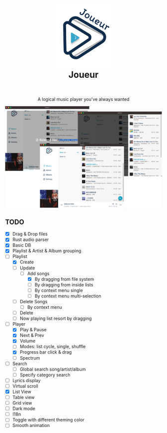 <h1 align="center">
  <br>
 <img align="center" alt="Joueur" src="./static/logo@2x.png" width="200" />
  <br>
  Joueur
  <br>
  <br>
</h1>

<p align="center">
A logical music player you've always wanted
</p>

<p align="center">
  <a href="" target="_blank" rel="noopener noreferrer" >
    <img src="./assets/screenshot.png" alt="Joueur screenshots" width="600" height="auto">
  </a>
</p>

## TODO

* [x] Drag & Drop files
* [x] Rust audio parser
* [x] Basic DB 
* [x] Playlist & Artist & Album grouping
* [ ] Playlist
  * [x] Create
  * [ ] Update 
    * [ ] Add songs
      * [x] By dragging from file system
      * [ ] By dragging from inside lists
      * [ ] By context menu single
      * [ ] By context menu multi-selection
  * [ ] Delete Songs 
    * [ ] By context menu
  * [ ] Delete 
  * [ ] Now playing list resort by dragging
* [ ] Player
  * [x] Play & Pause
  * [x] Next & Prev
  * [x] Volume
  * [ ] Modes: list cycle, single, shuffle
  * [x] Progress bar click & drag
  * [ ] Spectrum
* [ ] Search
  * [ ] Global search song/artist/album
  * [ ] Specify category search
* [ ] Lyrics display
* [ ] Virtual scroll
* [x] List View
* [ ] Table view
* [ ] Grid view
* [ ] Dark mode
* [ ] I18n
* [ ] Toggle with different theming color
* [ ] Smooth animation
